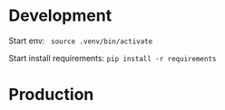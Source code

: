 # Development

Start env: 
` source .venv/bin/activate`

Start install requirements:
`pip install -r requirements`


# Production


